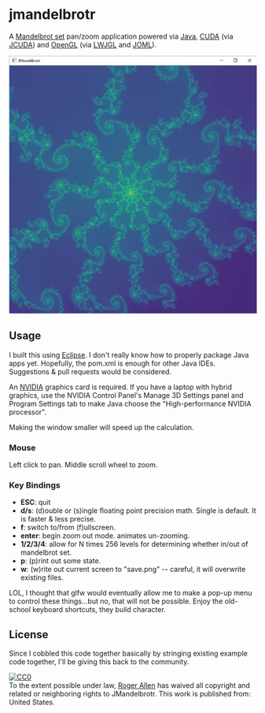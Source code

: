 # jmandelbrotr

A [Mandelbrot set](https://en.wikipedia.org/wiki/Mandelbrot_set) pan/zoom application powered via [Java](https://www.java.com/), [CUDA](https://developer.nvidia.com/cuda-zone) (via [JCUDA](http://www.jcuda.org/)) and [OpenGL](https://www.opengl.org/) (via [LWJGL](https://www.lwjgl.org/) and [JOML](https://github.com/JOML-CI/JOML)).  

![Screenshot](screenshot1.jpg)


## Usage

I built this using [Eclipse](https://www.eclipse.org/).  I don't really know how to properly package Java apps yet.  Hopefully, the pom.xml is enough for other Java IDEs.  Suggestions & pull requests would be considered.

An [NVIDIA](https://www.nvidia.com/) graphics card is required.  If you have a laptop with hybrid graphics, use the NVIDIA Control Panel's Manage 3D Settings panel and Program Settings tab to make Java choose the "High-performance NVIDIA processor".

Making the window smaller will speed up the calculation.

### Mouse 

Left click to pan.
Middle scroll wheel to zoom.

### Key Bindings

* __ESC__: quit
* __d/s__: (d)ouble or (s)ingle floating point precision math.  Single is default.  It is faster & less precise.
* __f__: switch to/from (f)ullscreen.
* __enter__: begin zoom out mode.  animates un-zooming.
* __1/2/3/4__: allow for N times 256 levels for determining whether in/out of mandelbrot set.
* __p__: (p)rint out some state.
* __w__: (w)rite out current screen to "save.png" -- careful, it will overwrite existing files.

LOL, I thought that glfw would eventually allow me to make a pop-up menu to control these things...but no, that will not be possible.  Enjoy the old-school keyboard shortcuts, they build character.

## License

Since I cobbled this code together basically by stringing existing example code together, I'll be giving this back to the community.

<p xmlns:dct="http://purl.org/dc/terms/" xmlns:vcard="http://www.w3.org/2001/vcard-rdf/3.0#">
  <a rel="license"
     href="http://creativecommons.org/publicdomain/zero/1.0/">
    <img src="http://i.creativecommons.org/p/zero/1.0/88x31.png" style="border-style: none;" alt="CC0" />
  </a>
  <br />
  To the extent possible under law,
  <a rel="dct:publisher"
     href="https://github.com/rogerallen/jmandelbrotr">
    <span property="dct:title">Roger Allen</span></a>
  has waived all copyright and related or neighboring rights to
  <span property="dct:title">JMandelbrotr</span>.
This work is published from:
<span property="vcard:Country" datatype="dct:ISO3166"
      content="US" about="https://github.com/rogerallen/jmandelbrotr">
  United States</span>.
</p>